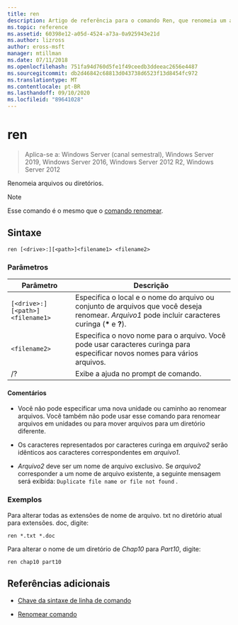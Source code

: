 ```yaml
---
title: ren
description: Artigo de referência para o comando Ren, que renomeia um arquivo ou diretório.
ms.topic: reference
ms.assetid: 60398e12-a05d-4524-a73a-0a925943e21d
ms.author: lizross
author: eross-msft
manager: mtillman
ms.date: 07/11/2018
ms.openlocfilehash: 751fa94d760d5fe1f49ceedb3ddeeac2656e4487
ms.sourcegitcommit: db2d46842c68813d043738d6523f13d8454fc972
ms.translationtype: MT
ms.contentlocale: pt-BR
ms.lasthandoff: 09/10/2020
ms.locfileid: "89641028"
---
```

# <a name="ren"></a>ren

> Aplica-se a: Windows Server (canal semestral), Windows Server 2019, Windows Server 2016, Windows Server 2012 R2, Windows Server 2012

Renomeia arquivos ou diretórios.

> [!NOTE]
> Esse comando é o mesmo que o [comando renomear](rename.md).

## <a name="syntax"></a>Sintaxe

```
ren [<drive>:][<path>]<filename1> <filename2>
```

### <a name="parameters"></a>Parâmetros

| Parâmetro | Descrição |
|--|--|
| `[<drive>:][<path>]<filename1>` | Especifica o local e o nome do arquivo ou conjunto de arquivos que você deseja renomear. *Arquivo1* pode incluir caracteres curinga (**&#42;** e **?**). |
| `<filename2>` | Especifica o novo nome para o arquivo. Você pode usar caracteres curinga para especificar novos nomes para vários arquivos. |
| /? | Exibe a ajuda no prompt de comando. |

#### <a name="remarks"></a>Comentários

- Você não pode especificar uma nova unidade ou caminho ao renomear arquivos. Você também não pode usar esse comando para renomear arquivos em unidades ou para mover arquivos para um diretório diferente.

- Os caracteres representados por caracteres curinga em *arquivo2* serão idênticos aos caracteres correspondentes em *arquivo1*.

- *Arquivo2* deve ser um nome de arquivo exclusivo. Se *arquivo2* corresponder a um nome de arquivo existente, a seguinte mensagem será exibida: `Duplicate file name or file not found` .

### <a name="examples"></a>Exemplos

Para alterar todas as extensões de nome de arquivo. txt no diretório atual para extensões. doc, digite:

```
ren *.txt *.doc
```

Para alterar o nome de um diretório de *Chap10* para *Part10*, digite:

```
ren chap10 part10
```

## <a name="additional-references"></a>Referências adicionais

- [Chave da sintaxe de linha de comando](command-line-syntax-key.md)

- [Renomear comando](rename.md)
